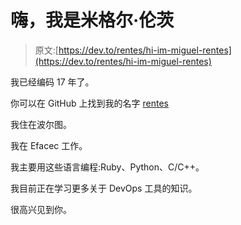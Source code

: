 # 嗨，我是米格尔·伦茨

> 原文:[https://dev.to/rentes/hi-im-miguel-rentes](https://dev.to/rentes/hi-im-miguel-rentes)

我已经编码 17 年了。

你可以在 GitHub 上找到我的名字 [rentes](https://github.com/rentes)

我住在波尔图。

我在 Efacec 工作。

我主要用这些语言编程:Ruby、Python、C/C++。

我目前正在学习更多关于 DevOps 工具的知识。

很高兴见到你。